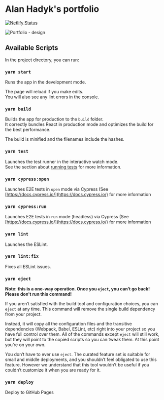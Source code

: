 # Alan Hadyk's portfolio

[![Netlify Status](https://api.netlify.com/api/v1/badges/bae1837e-2a9b-4ccc-8701-c06585a1e169/deploy-status)](https://app.netlify.com/sites/musing-dijkstra-a44ab4/deploys)

![Portfolio - design](https://raw.githubusercontent.com/alan-hadyk/portfolio/master/portfolio-design.png)

## Available Scripts

In the project directory, you can run:

### `yarn start`

Runs the app in the development mode.<br />

The page will reload if you make edits.<br />
You will also see any lint errors in the console.

### `yarn build`

Builds the app for production to the `build` folder.<br />
It correctly bundles React in production mode and optimizes the build for the best performance.

The build is minified and the filenames include the hashes.

### `yarn test`

Launches the test runner in the interactive watch mode.<br />
See the section about [running tests](https://facebook.github.io/create-react-app/docs/running-tests) for more information.

### `yarn cypress:open`

Launches E2E tests in `open` mode via Cypress (See [https://docs.cypress.io/](https://docs.cypress.io/) for more information

### `yarn cypress:run`

Launches E2E tests in `run` mode (headless) via Cypress (See [https://docs.cypress.io/](https://docs.cypress.io/) for more information

### `yarn lint`

Launches the ESLint.

### `yarn lint:fix`

Fixes all ESLint issues.

### `yarn eject`

**Note: this is a one-way operation. Once you `eject`, you can’t go back! Please don't run this command!**

If you aren’t satisfied with the build tool and configuration choices, you can `eject` at any time. This command will remove the single build dependency from your project.

Instead, it will copy all the configuration files and the transitive dependencies (Webpack, Babel, ESLint, etc) right into your project so you have full control over them. All of the commands except `eject` will still work, but they will point to the copied scripts so you can tweak them. At this point you’re on your own.

You don’t have to ever use `eject`. The curated feature set is suitable for small and middle deployments, and you shouldn’t feel obligated to use this feature. However we understand that this tool wouldn’t be useful if you couldn’t customize it when you are ready for it.

### `yarn deploy`

Deploy to GitHub Pages
